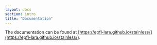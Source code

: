 ```yaml
---
layout: docs
section: intro
title: "Documentation"
---
```


The documentation can be found at [https://epfl-lara.github.io/stainless/](https://epfl-lara.github.io/stainless/).
